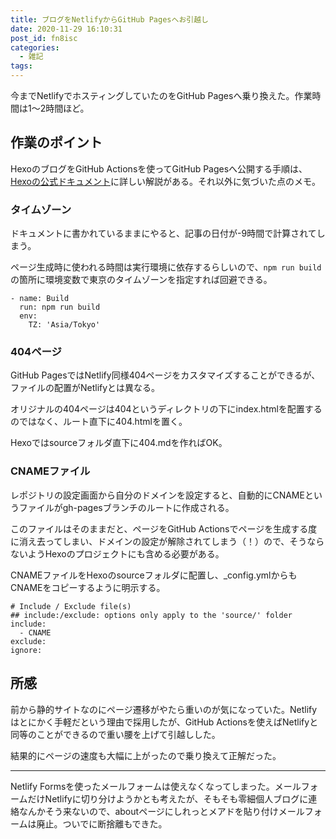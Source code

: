 ```yaml
---
title: ブログをNetlifyからGitHub Pagesへお引越し
date: 2020-11-29 16:10:31
post_id: fn8isc
categories:
  - 雑記
tags:
---
```


今までNetlifyでホスティングしていたのをGitHub Pagesへ乗り換えた。作業時間は1～2時間ほど。

<!-- more -->


## 作業のポイント

HexoのブログをGitHub Actionsを使ってGitHub Pagesへ公開する手順は、[Hexoの公式ドキュメント](https://hexo.io/docs/github-pages)に詳しい解説がある。それ以外に気づいた点のメモ。


### タイムゾーン

ドキュメントに書かれているままにやると、記事の日付が-9時間で計算されてしまう。

ページ生成時に使われる時間は実行環境に依存するらしいので、`npm run build`の箇所に環境変数で東京のタイムゾーンを指定すれば回避できる。


```
- name: Build
  run: npm run build
  env:
    TZ: 'Asia/Tokyo'
```


### 404ページ

GitHub PagesではNetlify同様404ページをカスタマイズすることができるが、ファイルの配置がNetlifyとは異なる。

オリジナルの404ページは404というディレクトリの下にindex.htmlを配置するのではなく、ルート直下に404.htmlを置く。

Hexoではsourceフォルダ直下に404.mdを作ればOK。


### CNAMEファイル

レポジトリの設定画面から自分のドメインを設定すると、自動的にCNAMEというファイルがgh-pagesブランチのルートに作成される。

このファイルはそのままだと、ページをGitHub Actionsでページを生成する度に消え去ってしまい、ドメインの設定が解除されてしまう（！）ので、そうならないようHexoのプロジェクトにも含める必要がある。

CNAMEファイルをHexoのsourceフォルダに配置し、_config.ymlからもCNAMEをコピーするように明示する。


```
# Include / Exclude file(s)
## include:/exclude: options only apply to the 'source/' folder
include:
  - CNAME
exclude:
ignore:
```

## 所感

前から静的サイトなのにページ遷移がやたら重いのが気になっていた。Netlifyはとにかく手軽だという理由で採用したが、GitHub Actionsを使えばNetlifyと同等のことができるので重い腰を上げて引越しした。

結果的にページの速度も大幅に上がったので乗り換えて正解だった。

---

Netlify Formsを使ったメールフォームは使えなくなってしまった。メールフォームだけNetlifyに切り分けようかとも考えたが、そもそも零細個人ブログに連絡なんかそう来ないので、aboutページにしれっとメアドを貼り付けメールフォームは廃止。ついでに断捨離もできた。